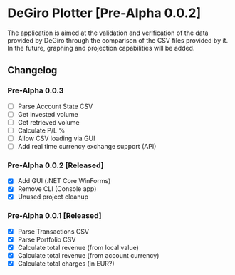 # DeGiro Plotter [Pre-Alpha 0.0.2]

The application is aimed at the validation and verification of the data provided by DeGiro through the comparison of the CSV files provided by it. In the future, graphing and projection capabilities will be added.

## Changelog

### Pre-Alpha 0.0.3

  - [ ] Parse Account State CSV
  - [ ] Get invested volume
  - [ ] Get retrieved volume
  - [ ] Calculate P/L %
  - [ ] Allow CSV loading via GUI
  - [ ] Add real time currency exchange support (API)
  
### Pre-Alpha 0.0.2  [Released]
  
  - [x] Add GUI (.NET Core WinForms)
  - [x] Remove CLI (Console app)
  - [x] Unused project cleanup
  
### Pre-Alpha 0.0.1 [Released]

  - [x] Parse Transactions CSV
  - [x] Parse Portfolio CSV
  - [x] Calculate total revenue (from local value)
  - [x] Calculate total revenue (from account currency)
  - [x] Calculate total charges (in EUR?)
